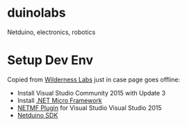 # duinolabs
Netduino, electronics, robotics

# Setup Dev Env
Copied from [Wilderness Labs](http://developer.wildernesslabs.co/Netduino/Getting_Started/Installation/Windows/) just in case page goes offline:
* Install Visual Studio Community 2015 with Update 3
* Install [.NET Micro Framework](https://www.wildernesslabs.co/downloads?f=/NETMF_SDK/netmf-v4.3.2-SDK-QFE2-RTM.zip) 
* [NETMF Plugin](https://www.wildernesslabs.co/downloads?f=/NETMF_SDK/netmfvs14.vsix) for Visual Studio Visual Studio 2015
* [Netduino SDK](https://www.wildernesslabs.co/downloads?f=/Netduino_SDK/netduinosdk_v5.exe)
